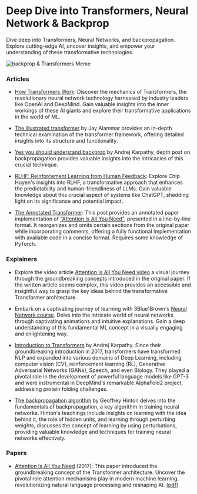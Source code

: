 # Deep Dive into Transformers, Neural Network & Backprop

Dive deep into Transformers, Neural Networks, and backpropagation. Explore cutting-edge AI, uncover insights, and empower your understanding of these transformative technologies.

<div>
  <img src="/assets/images/memes/backpropAndTransformersMeme.png" alt="backprop & Transformers Meme" />
</div>

### Articles

- [How Transformers Work](https://towardsdatascience.com/transformers-141e32e69591): Discover the mechanics of Transformers, the revolutionary neural network technology harnessed by industry leaders like OpenAI and DeepMind. Gain valuable insights into the inner workings of these AI giants and explore their transformative applications in the world of ML.

- [The illustrated transformer](https://jalammar.github.io/illustrated-transformer/) by Jay Alammar provides an in-depth technical examination of the transformer framework, offering detailed insights into its structure and functionality.

- [Yes you should understand backprop](https://karpathy.medium.com/yes-you-should-understand-backprop-e2f06eab496b) by Andrej Karpathy, depth post on backpropagation provides valuable insights into the intricacies of this crucial technique.

- [RLHF: Reinforcement Learning from Human Feedback](https://huyenchip.com/2023/05/02/rlhf.html): Explore Chip Huyen's insights into RLHF, a transformative approach that enhances the predictability and human-friendliness of LLMs. Gain valuable knowledge about this crucial aspect of systems like ChatGPT, shedding light on its significance and potential impact.

- [The Annotated Transformer](http://nlp.seas.harvard.edu/annotated-transformer/): This post provides an annotated paper implementation of ["Attention Is All You Need"](https://proceedings.neurips.cc/paper_files/paper/2017/file/3f5ee243547dee91fbd053c1c4a845aa-Paper.pdf), presented in a line-by-line format. It reorganizes and omits certain sections from the original paper while incorporating comments, offering a fully functional implementation with available code in a concise format. Requires some knowledge of PyTorch.

### Explainers

- Explore the video article [Attention Is All You Need video](https://www.youtube.com/watch?v=XowwKOAWYoQ) a visual journey through the groundbreaking concepts introduced in the original paper. If the written article seems complex, this video provides an accessible and insightful way to grasp the key ideas behind the transformative Transformer architecture.

- Embark on a captivating journey of learning with 3Blue1Brown's [Neural Network course](https://www.youtube.com/watch?v=aircAruvnKk&list=PLZHQObOWTQDNU6R1_67000Dx_ZCJB-3pi). Delve into the intricate world of neural networks through captivating animations and intuitive explanations. Gain a deep understanding of this fundamental ML concept in a visually engaging and enlightening way.

- [Introduction to Transformers](https://www.youtube.com/watch?v=XfpMkf4rD6E&t=2287s) by Andrej Karpathy. Since their groundbreaking introduction in 2017, transformers have transformed NLP and expanded into various domains of Deep Learning, including computer vision (CV), reinforcement learning (RL), Generative Adversarial Networks (GANs), Speech, and even Biology. They played a pivotal role in the development of powerful language models like GPT-3 and were instrumental in DeepMind's remarkable AlphaFold2 project, addressing protein folding challenges.

- [The backpropagation algorithm](https://www.youtube.com/watch?v=VCT1N0EsGj0) by Geoffrey Hinton delves into the fundamentals of backpropagation, a key algorithm in training neural networks. Hinton's teachings include insights on learning with the idea behind it, the role of hidden units, and learning through perturbing weights, discusses the concept of learning by using perturbations, providing valuable knowledge and techniques for training neural networks effectively.


### Papers

- [Attention Is All You Need](https://arxiv.org/abs/1706.03762) (2017): This paper introduced the groundbreaking concept of the Transformer architecture. Uncover the pivotal role attention mechanisms play in modern machine learning, revolutionizing natural language processing and reshaping AI. [(pdf)](https://proceedings.neurips.cc/paper_files/paper/2017/file/3f5ee243547dee91fbd053c1c4a845aa-Paper.pdf)


